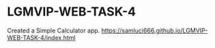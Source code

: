 # LGMVIP-WEB-TASK-4
Created a Simple Calculator app. 
https://samluci666.github.io/LGMVIP-WEB-TASK-4/index.html
